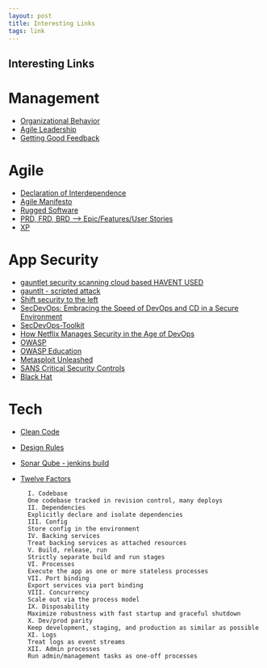 ```yaml
---
layout: post
title: Interesting Links
tags: link
---
```

## Interesting Links

# Management
- [Organizational Behavior](http://www.slideshare.net/pujasakhla/chapter-1obppt4julysectiong)
- [Agile Leadership](http://www.agileleadershipnetwork.org/local-chapters/)
- [Getting Good Feedback](https://msdn.microsoft.com/en-us/library/dn449959.aspx)


# Agile
- [Declaration of Interdependence](http://pmdoi.org/)
- [Agile Manifesto](http://agilemanifesto.org/)
- [Rugged Software](https://www.ruggedsoftware.org/)
- [PRD, FRD, BRD --> Epic/Features/User Stories](https://en.wikipedia.org/wiki/Product_requirements_document)
- [XP](http://slideplayer.com/slide/8645441/)

# App Security
- [gauntlet security scanning cloud based HAVENT USED](https://gauntlet.io/)
- [gauntlt - scripted attack](https://github.com/gauntlt/gauntlt)
- [Shift security to the left](http://www.devsecops.org/blog/2016/5/20/-security)
- [SecDevOps: Embracing the Speed of DevOps and CD in a Secure Environment](https://securityintelligence.com/secdevops-embracing-the-speed-of-devops-and-continuous-delivery-in-a-secure-environment/)
- [SecDevOps-Toolkit](http://www.isaca.org/chapters1/phoenix/events/Documents/SecDevOps-Toolkit-Short-Securosis.pdf)
- [How Netflix Manages Security in the Age of DevOps](https://dzone.com/articles/how-netflix-manages-security-in-the-age-of-devops)
- [OWASP](https://www.owasp.org/index.php/Category:OWASP_Top_Ten_Project)
- [OWASP Education](https://www.owasp.org/index.php/Education/Free_Training)
- [Metasploit Unleashed](https://www.offensive-security.com/metasploit-unleashed/)
- [SANS Critical Security Controls](https://www.sans.org/critical-security-controls)
- [Black Hat](https://www.blackhat.com/)


# Tech
- [Clean Code](https://sites.google.com/site/unclebobconsultingllc/)
- [Design Rules](http://martinfowler.com/bliki/BeckDesignRules.html)
- [Sonar Qube - jenkins build](http://failedturing.blogspot.com/2015/06/building-c-project-with-msbuild-and.html)
- [Twelve Factors](https://12factor.net/)

		I. Codebase
		One codebase tracked in revision control, many deploys
		II. Dependencies
		Explicitly declare and isolate dependencies
		III. Config
		Store config in the environment
		IV. Backing services
		Treat backing services as attached resources
		V. Build, release, run
		Strictly separate build and run stages
		VI. Processes
		Execute the app as one or more stateless processes
		VII. Port binding
		Export services via port binding
		VIII. Concurrency
		Scale out via the process model
		IX. Disposability
		Maximize robustness with fast startup and graceful shutdown
		X. Dev/prod parity
		Keep development, staging, and production as similar as possible
		XI. Logs
		Treat logs as event streams
		XII. Admin processes
		Run admin/management tasks as one-off processes



